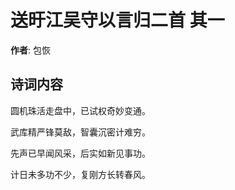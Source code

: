 # 送旴江吴守以言归二首  其一

**作者**: 包恢

## 诗词内容

圆机珠活走盘中，已试权奇妙变通。

武库精严锋莫敌，智囊沉密计难穷。

先声已早闻风采，后实如新见事功。

计日未多功不少，复刚方长转春风。

